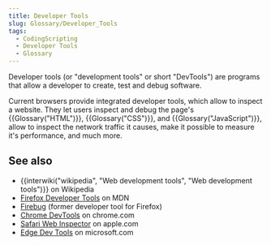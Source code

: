 ```yaml
---
title: Developer Tools
slug: Glossary/Developer_Tools
tags:
  - CodingScripting
  - Developer Tools
  - Glossary
---
```

Developer tools (or "development tools" or short "DevTools") are programs that allow a developer to create, test and debug software.

Current browsers provide integrated developer tools, which allow to inspect a website. They let users inspect and debug the page's {{Glossary("HTML")}}, {{Glossary("CSS")}}, and {{Glossary("JavaScript")}}, allow to inspect the network traffic it causes, make it possible to measure it's performance, and much more.

## See also

- {{interwiki("wikipedia", "Web development tools", "Web development tools")}} on Wikipedia
- [Firefox Developer Tools](https://firefox-source-docs.mozilla.org/devtools-user/index.html) on MDN
- [Firebug](https://getfirebug.com/) (former developer tool for Firefox)
- [Chrome DevTools](https://developer.chrome.com/devtools) on chrome.com
- [Safari Web Inspector](https://developer.apple.com/library/content/documentation/AppleApplications/Conceptual/Safari_Developer_Guide/Introduction/Introduction.html#//apple_ref/doc/uid/TP40007874-CH1-SW1) on apple.com
- [Edge Dev Tools](https://docs.microsoft.com/microsoft-edge/devtools-guide-chromium/landing/) on microsoft.com
